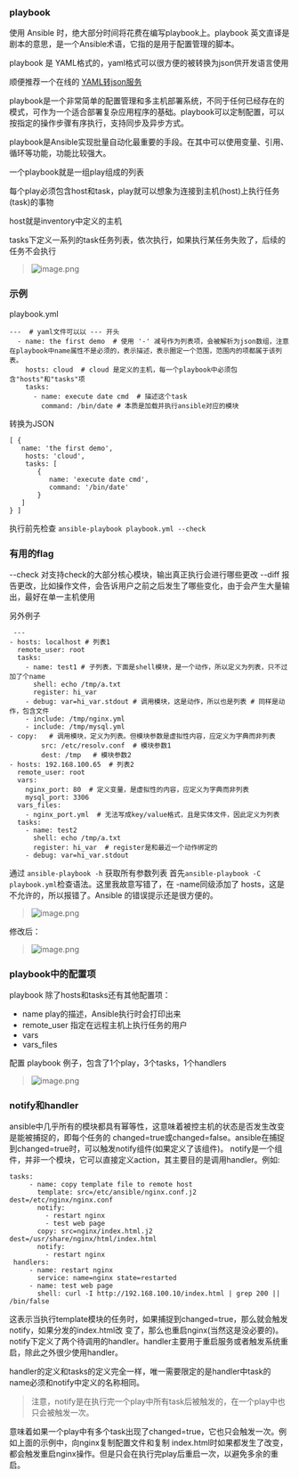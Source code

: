 ### playbook
使用 Ansible 时，绝大部分时间将花费在编写playbook上。playbook 英文直译是剧本的意思，是一个Ansible术语，它指的是用于配置管理的脚本。

playbook 是 YAML格式的，yaml格式可以很方便的被转换为json供开发语言使用

顺便推荐一个在线的 [YAML转json服务](http://nodeca.github.io/js-yaml/)

playbook是一个非常简单的配置管理和多主机部署系统，不同于任何已经存在的模式，可作为一个适合部署复杂应用程序的基础。playbook可以定制配置，可以按指定的操作步骤有序执行，支持同步及异步方式。

playbook是Ansible实现批量自动化最重要的手段。在其中可以使用变量、引用、循环等功能，功能比较强大。

一个playbook就是一组play组成的列表

每个play必须包含host和task，play就可以想象为连接到主机(host)上执行任务(task)的事物

host就是inventory中定义的主机

tasks下定义一系列的task任务列表，依次执行，如果执行某任务失败了，后续的任务不会执行

> ![image.png](https://upload-images.jianshu.io/upload_images/71414-7deca4044e5f29db.png?imageMogr2/auto-orient/strip%7CimageView2/2/w/1240)

### 示例
playbook.yml
```
---  # yaml文件可以以 --- 开头
  - name: the first demo  # 使用 '-' 减号作为列表项，会被解析为json数组，注意在playbook中name属性不是必须的，表示描述，表示圈定一个范围，范围内的项都属于该列表。
    hosts: cloud  # cloud 是定义的主机，每一个playbook中必须包含"hosts"和"tasks"项
    tasks:
      - name: execute date cmd  # 描述这个task
        command: /bin/date # 本质是加载并执行ansible对应的模块
```
转换为JSON
```
[ { 
   name: 'the first demo',
    hosts: 'cloud',
    tasks: [ 
       { 
          name: 'execute date cmd', 
          command: '/bin/date' 
       } 
   ] 
} ]
```
执行前先检查 `ansible-playbook playbook.yml --check`

### 有用的flag
--check 对支持check的大部分核心模块，输出真正执行会进行哪些更改
--diff 报告更改，比如操作文件，会告诉用户之前之后发生了哪些变化，由于会产生大量输出，最好在单一主机使用

另外例子
```
 ---
- hosts: localhost # 列表1
  remote_user: root
  tasks:
    - name: test1 # 子列表，下面是shell模块，是一个动作，所以定义为列表，只不过加了个name
      shell: echo /tmp/a.txt
      register: hi_var
    - debug: var=hi_var.stdout # 调用模块，这是动作，所以也是列表 # 同样是动作，包含文件
    - include: /tmp/nginx.yml
    - include: /tmp/mysql.yml
- copy:   # 调用模块，定义为列表。但模块参数是虚拟性内容，应定义为字典而非列表 
        src: /etc/resolv.conf  # 模块参数1
        dest: /tmp   # 模块参数2
- hosts: 192.168.100.65  # 列表2
  remote_user: root
  vars:
    nginx_port: 80  # 定义变量，是虚拟性的内容，应定义为字典而非列表
    mysql_port: 3306
  vars_files:
    - nginx_port.yml  # 无法写成key/value格式，且是实体文件，因此定义为列表
  tasks:
    - name: test2
      shell: echo /tmp/a.txt
      register: hi_var  # register是和最近一个动作绑定的
    - debug: var=hi_var.stdout
```

通过 `ansible-playbook -h` 获取所有参数列表
首先`ansible-playbook -C playbook.yml`检查语法。这里我故意写错了，在 -name同级添加了 hosts，这是不允许的，所以报错了。Ansible 的错误提示还是很方便的。

> ![image.png](https://upload-images.jianshu.io/upload_images/71414-e4945f8ff7acc851.png?imageMogr2/auto-orient/strip%7CimageView2/2/w/1240)

修改后：
 
> ![image.png](https://upload-images.jianshu.io/upload_images/71414-dd163c683cf0e542.png?imageMogr2/auto-orient/strip%7CimageView2/2/w/1240)

### playbook中的配置项
playbook 除了hosts和tasks还有其他配置项：
* name   play的描述，Ansible执行时会打印出来
* remote_user 指定在远程主机上执行任务的用户
* vars
* vars_files

配置
playbook 例子，包含了1个play，3个tasks，1个handlers
> ![image.png](https://upload-images.jianshu.io/upload_images/71414-8d5e07278c31d6c1.png?imageMogr2/auto-orient/strip%7CimageView2/2/w/1240)

### notify和handler
ansible中几乎所有的模块都具有幂等性，这意味着被控主机的状态是否发生改变是能被捕捉的，即每个任务的 changed=true或changed=false。ansible在捕捉到changed=true时，可以触发notify组件(如果定义了该组件)。
notify是一个组件，并非一个模块，它可以直接定义action，其主要目的是调用handler。例如:
```
tasks:
     - name: copy template file to remote host
       template: src=/etc/ansible/nginx.conf.j2 dest=/etc/nginx/nginx.conf
       notify:
         - restart nginx
         - test web page
       copy: src=nginx/index.html.j2 dest=/usr/share/nginx/html/index.html
       notify:
         - restart nginx
 handlers:
     - name: restart nginx
       service: name=nginx state=restarted
     - name: test web page
       shell: curl -I http://192.168.100.10/index.html | grep 200 || /bin/false
```

这表示当执行template模块的任务时，如果捕捉到changed=true，那么就会触发notify，如果分发的index.html改 变了，那么也重启nginx(当然这是没必要的)。notify下定义了两个待调用的handler。handler主要用于重启服务或者触发系统重启，除此之外很少使用handler。

handler的定义和tasks的定义完全一样，唯一需要限定的是handler中task的name必须和notify中定义的名称相同。

> 注意，notify是在执行完一个play中所有task后被触发的，在一个play中也只会被触发一次。

意味着如果一个play中有多个task出现了changed=true，它也只会触发一次。例如上面的示例中，向nginx复制配置文件和复制
index.html时如果都发生了改变，都会触发重启nginx操作。但是只会在执行完play后重启一次，以避免多余的重启。
